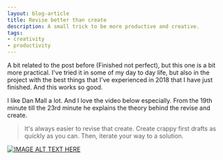```yaml
---
layout: blog-article
title: Revise better than create
description: A small trick to be more productive and creative.
tags:
- creativity
- productivity
---
```


A bit related to the post before (Finished not perfect), but this one is a bit more practical. I've tried it in some of my day to day life, but also in the project with the best things that I've experienced in 2018 that I have just finished. And this works so good. 

I like Dan Mall a lot. And I love the video below especially. From the 19th minute till the 23rd minute he explains the theory behind the revise and create.

> It's always easier to revise that create. Create crappy first drafts as quickly as you can. Then, iterate your way to a solution.

[![IMAGE ALT TEXT HERE](https://img.youtube.com/vi/tuvgYHDCU7w/0.jpg)](https://www.youtube.com/watch?v=tuvgYHDCU7w&t=19m00s)